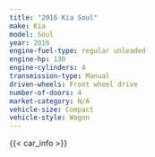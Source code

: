 ```yaml
---
title: "2016 Kia Soul"
make: Kia
model: Soul
year: 2016
engine-fuel-type: regular unleaded
engine-hp: 130
engine-cylinders: 4
transmission-type: Manual
driven-wheels: Front wheel drive
number-of-doors: 4
market-category: N/A
vehicle-size: Compact
vehicle-style: Wagon
---
```


{{< car_info >}}
